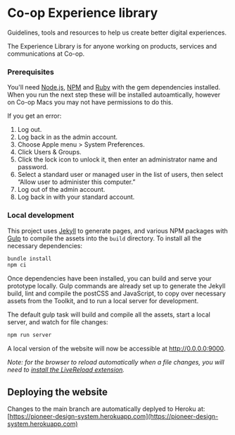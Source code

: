 # Co-op Experience library

Guidelines, tools and resources to help us create better digital experiences.

The Experience Library is for anyone working on products, services and communications at Co-op.

### Prerequisites
You'll need [Node.js](https://nodejs.org/), [NPM](https://docs.npmjs.com/downloading-and-installing-node-js-and-npm) and [Ruby](https://www.ruby-lang.org/en/) with the gem dependencies installed. When you run the next step these will be installed autoamtically, however on Co-op Macs you may not have permissions to do this. 

If you get an error:

1. Log out.
2. Log back in as the admin account.
3. Choose Apple menu > System Preferences.
4. Click Users & Groups.
5. Click the lock icon to unlock it, then enter an administrator name and password.
6. Select a standard user or managed user in the list of users, then select “Allow user to administer this computer.”
7. Log out of the admin account.
8. Log back in with your standard account.

### Local development

This project uses [Jekyll](http://jekyllrb.com/) to generate pages, and various NPM packages with [Gulp](http://gulpjs.com/) to compile the assets into the `build` directory. To install all the necessary dependencies:

```sh
bundle install
npm ci
```

Once dependencies have been installed, you can build and serve your prototype locally. Gulp commands are already set up to generate the Jekyll build, lint and compile the postCSS and JavaScript, to copy over necessary assets from the Toolkit, and to run a local server for development.

The default gulp task will build and compile all the assets, start a local server, and watch for file changes:

```sh
npm run server
```

A local version of the website will now be accessible at http://0.0.0.0:9000.

_Note: for the browser to reload automatically when a file changes, you will need to [install the LiveReload extension](http://livereload.com/extensions/)._


## Deploying the website

Changes to the main branch are automatically deplyed to Heroku at:
[https://pioneer-design-system.herokuapp.com](https://pioneer-design-system.herokuapp.com)

